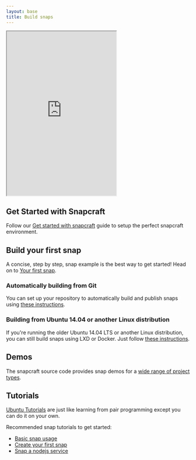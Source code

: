 ```yaml
---
layout: base
title: Build snaps
---
```


<iframe height="450" src="https://www.youtube.com/embed/ZsUV9xnrkTA?rel=0&showinfo=0" allowfullscreen></iframe>

## Get Started with Snapcraft

Follow our [Get started with snapcraft](/build-snaps/get-started-snapcraft.md) guide to setup the perfect snapcraft environment.

## Build your first snap

A concise, step by step, snap example is the best way to get started! Head on to [Your first snap](/build-snaps/your-first-snap).

### Automatically building from Git

You can set up your repository to automatically build and publish snaps using [these instructions](/build-snaps/ci-integration).

### Building from Ubuntu 14.04 or another Linux distribution

If you're running the older Ubuntu 14.04 LTS or another Linux distribution, you can still build snaps using LXD or Docker. Just
follow [these instructions](/build-snaps/build-on-lxd-docker).

## Demos

The snapcraft source code provides snap demos for a [wide range of project types](https://github.com/snapcore/snapcraft/tree/master/demos).

## Tutorials

[Ubuntu Tutorials](https://tutorials.ubuntu.com/) are just like learning from pair programming except you can do it on your own.

Recommended snap tutorials to get started:

* [Basic snap usage](https://tutorials.ubuntu.com/tutorial/basic-snap-usage?backURL=https://docs.snapcraft.io/build-snaps/&utm_source=snapcraft.io&utm_medium=buildsnapsindex&utm_campaign=tutorials)
* [Create your first snap](https://tutorials.ubuntu.com/tutorial/create-your-first-snap?backURL=https://docs.snapcraft.io/build-snaps/&utm_source=snapcraft.io&utm_medium=buildsnapsindex&utm_campaign=tutorials)
* [Snap a nodejs service](https://tutorials.ubuntu.com/tutorial/build-a-nodejs-service?backURL=https://docs.snapcraft.io/build-snaps/&utm_source=snapcraft.io&utm_medium=buildsnapsindex&utm_campaign=tutorials)
